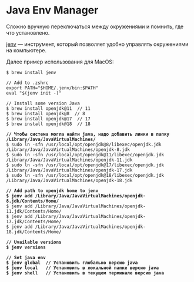 # Java Env Manager

Сложно вручную переключаться между окружениями и помнить, где что установлено.&#x20;

[jenv](https://github.com/jenv/jenv) — инструмент, который позволяет удобно управлять окружениями на компьютере.

Далее пример использования для MacOS:

<pre><code>$ brew install jenv

// Add to .zshrc
export PATH="$HOME/.jenv/bin:$PATH"
eval "$(jenv init -)"

// Install some version Java
$ brew install openjdk@11  // 11
$ brew install openjdk@8  // 8
$ brew install openjdk@17  // 17
$ brew install openjdk@18  // 18
<strong>
</strong><strong>// Чтобы система могла найти java, надо добавить линки в папку /Library/Java/JavaVirtualMachines/
</strong>$ sudo ln -sfn /usr/local/opt/openjdk@8/libexec/openjdk.jdk /Library/Java/JavaVirtualMachines/openjdk-8.jdk
$ sudo ln -sfn /usr/local/opt/openjdk@11/libexec/openjdk.jdk /Library/Java/JavaVirtualMachines/openjdk-11.jdk
$ sudo ln -sfn /usr/local/opt/openjdk@17/libexec/openjdk.jdk /Library/Java/JavaVirtualMachines/openjdk-17.jdk
$ sudo ln -sfn /usr/local/opt/openjdk@18/libexec/openjdk.jdk /Library/Java/JavaVirtualMachines/openjdk-18.jdk
<strong>
</strong><strong>// Add path to openjdk home to jenv
</strong><strong>$ jenv add /Library/Java/JavaVirtualMachines/openjdk-8.jdk/Contents/Home/
</strong>$ jenv add /Library/Java/JavaVirtualMachines/openjdk-11.jdk/Contents/Home/
$ jenv add /Library/Java/JavaVirtualMachines/openjdk-17.jdk/Contents/Home/
$ jenv add /Library/Java/JavaVirtualMachines/openjdk-18.jdk/Contents/Home/
<strong>
</strong><strong>// Uvailable versions
</strong><strong>$ jenv versions
</strong><strong>
</strong><strong>// Set java env
</strong><strong>$ jenv global  // Установить глобально версию java
</strong><strong>$ jenv local   // Установить в локальной папке версию java
</strong><strong>$ jenv shell   // Установить в текущем терминале версию java</strong></code></pre>
